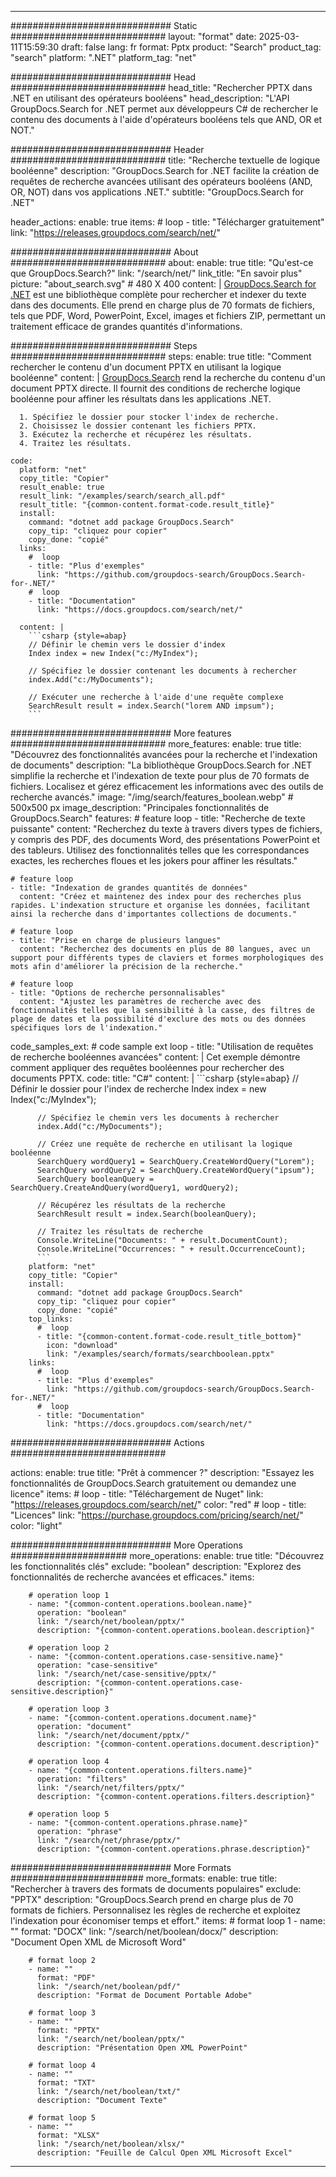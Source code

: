 
---
############################# Static ############################
layout: "format"
date:  2025-03-11T15:59:30
draft: false
lang: fr
format: Pptx
product: "Search"
product_tag: "search"
platform: ".NET"
platform_tag: "net"

############################# Head ############################
head_title: "Rechercher PPTX dans .NET en utilisant des opérateurs booléens"
head_description: "L'API GroupDocs.Search for .NET permet aux développeurs C# de rechercher le contenu des documents à l'aide d'opérateurs booléens tels que AND, OR et NOT."

############################# Header ############################
title: "Recherche textuelle de logique booléenne" 
description: "GroupDocs.Search for .NET facilite la création de requêtes de recherche avancées utilisant des opérateurs booléens (AND, OR, NOT) dans vos applications .NET."
subtitle: "GroupDocs.Search for .NET" 

header_actions:
  enable: true
  items:
    #  loop
    - title: "Télécharger gratuitement"
      link: "https://releases.groupdocs.com/search/net/"
      
############################# About ############################
about:
    enable: true
    title: "Qu'est-ce que GroupDocs.Search?"
    link: "/search/net/"
    link_title: "En savoir plus"
    picture: "about_search.svg" # 480 X 400
    content: |
       [GroupDocs.Search for .NET](/search/net/) est une bibliothèque complète pour rechercher et indexer du texte dans des documents. Elle prend en charge plus de 70 formats de fichiers, tels que PDF, Word, PowerPoint, Excel, images et fichiers ZIP, permettant un traitement efficace de grandes quantités d'informations.

############################# Steps ############################
steps:
    enable: true
    title: "Comment rechercher le contenu d'un document PPTX en utilisant la logique booléenne"
    content: |
      [GroupDocs.Search](/search/net/) rend la recherche du contenu d'un document PPTX directe. Il fournit des conditions de recherche logique booléenne pour affiner les résultats dans les applications .NET.
      
      1. Spécifiez le dossier pour stocker l'index de recherche.
      2. Choisissez le dossier contenant les fichiers PPTX.
      3. Exécutez la recherche et récupérez les résultats.
      4. Traitez les résultats.
   
    code:
      platform: "net"
      copy_title: "Copier"
      result_enable: true
      result_link: "/examples/search/search_all.pdf"
      result_title: "{common-content.format-code.result_title}"
      install:
        command: "dotnet add package GroupDocs.Search"
        copy_tip: "cliquez pour copier"
        copy_done: "copié"
      links:
        #  loop
        - title: "Plus d'exemples"
          link: "https://github.com/groupdocs-search/GroupDocs.Search-for-.NET/"
        #  loop
        - title: "Documentation"
          link: "https://docs.groupdocs.com/search/net/"
          
      content: |
        ```csharp {style=abap}
        // Définir le chemin vers le dossier d'index
        Index index = new Index("c:/MyIndex");

        // Spécifiez le dossier contenant les documents à rechercher
        index.Add("c:/MyDocuments");

        // Exécuter une recherche à l'aide d'une requête complexe
        SearchResult result = index.Search("lorem AND impsum");
        ```            

############################# More features ############################
more_features:
  enable: true
  title: "Découvrez des fonctionnalités avancées pour la recherche et l'indexation de documents"
  description: "La bibliothèque GroupDocs.Search for .NET simplifie la recherche et l'indexation de texte pour plus de 70 formats de fichiers. Localisez et gérez efficacement les informations avec des outils de recherche avancés."
  image: "/img/search/features_boolean.webp" # 500x500 px
  image_description: "Principales fonctionnalités de GroupDocs.Search"
  features:
    # feature loop
    - title: "Recherche de texte puissante"
      content: "Recherchez du texte à travers divers types de fichiers, y compris des PDF, des documents Word, des présentations PowerPoint et des tableurs. Utilisez des fonctionnalités telles que les correspondances exactes, les recherches floues et les jokers pour affiner les résultats."

    # feature loop
    - title: "Indexation de grandes quantités de données"
      content: "Créez et maintenez des index pour des recherches plus rapides. L'indexation structure et organise les données, facilitant ainsi la recherche dans d'importantes collections de documents."

    # feature loop
    - title: "Prise en charge de plusieurs langues"
      content: "Recherchez des documents en plus de 80 langues, avec un support pour différents types de claviers et formes morphologiques des mots afin d'améliorer la précision de la recherche."

    # feature loop
    - title: "Options de recherche personnalisables"
      content: "Ajustez les paramètres de recherche avec des fonctionnalités telles que la sensibilité à la casse, des filtres de plage de dates et la possibilité d'exclure des mots ou des données spécifiques lors de l'indexation."
      
  code_samples_ext:
    # code sample ext loop
    - title: "Utilisation de requêtes de recherche booléennes avancées"
      content: |
        Cet exemple démontre comment appliquer des requêtes booléennes pour rechercher des documents PPTX.
      code:
        title: "C#"
        content: |
          ```csharp {style=abap}
          // Définir le dossier pour l'index de recherche
          Index index = new Index("c:/MyIndex");
              
          // Spécifiez le chemin vers les documents à rechercher
          index.Add("c:/MyDocuments");

          // Créez une requête de recherche en utilisant la logique booléenne
          SearchQuery wordQuery1 = SearchQuery.CreateWordQuery("Lorem");
          SearchQuery wordQuery2 = SearchQuery.CreateWordQuery("ipsum");
          SearchQuery booleanQuery = SearchQuery.CreateAndQuery(wordQuery1, wordQuery2);

          // Récupérez les résultats de la recherche
          SearchResult result = index.Search(booleanQuery);
          
          // Traitez les résultats de recherche
          Console.WriteLine("Documents: " + result.DocumentCount);
          Console.WriteLine("Occurrences: " + result.OccurrenceCount);
          ```
        platform: "net"
        copy_title: "Copier"
        install:
          command: "dotnet add package GroupDocs.Search"
          copy_tip: "cliquez pour copier"
          copy_done: "copié"
        top_links:
          #  loop
          - title: "{common-content.format-code.result_title_bottom}"
            icon: "download"
            link: "/examples/search/formats/searchboolean.pptx"
        links:
          #  loop
          - title: "Plus d'exemples"
            link: "https://github.com/groupdocs-search/GroupDocs.Search-for-.NET/"
          #  loop
          - title: "Documentation"
            link: "https://docs.groupdocs.com/search/net/"
            

            


############################# Actions ############################

actions:
  enable: true
  title: "Prêt à commencer ?"
  description: "Essayez les fonctionnalités de GroupDocs.Search gratuitement ou demandez une licence"
  items:
    #  loop
    - title: "Téléchargement de Nuget"
      link: "https://releases.groupdocs.com/search/net/"
      color: "red"
        #  loop
    - title: "Licences"
      link: "https://purchase.groupdocs.com/pricing/search/net/"
      color: "light"


############################# More Operations #####################
more_operations:
    enable: true
    title: "Découvrez les fonctionnalités clés"
    exclude: "boolean"
    description: "Explorez des fonctionnalités de recherche avancées et efficaces."
    items: 
          
        # operation loop 1
        - name: "{common-content.operations.boolean.name}"
          operation: "boolean"
          link: "/search/net/boolean/pptx/"
          description: "{common-content.operations.boolean.description}"

        # operation loop 2
        - name: "{common-content.operations.case-sensitive.name}"
          operation: "case-sensitive"
          link: "/search/net/case-sensitive/pptx/"
          description: "{common-content.operations.case-sensitive.description}"

        # operation loop 3
        - name: "{common-content.operations.document.name}"
          operation: "document"
          link: "/search/net/document/pptx/"
          description: "{common-content.operations.document.description}"

        # operation loop 4
        - name: "{common-content.operations.filters.name}"
          operation: "filters"
          link: "/search/net/filters/pptx/"
          description: "{common-content.operations.filters.description}"

        # operation loop 5
        - name: "{common-content.operations.phrase.name}"
          operation: "phrase"
          link: "/search/net/phrase/pptx/"
          description: "{common-content.operations.phrase.description}"
          
        
          
############################# More Formats ########################
more_formats:
    enable: true
    title: "Rechercher à travers des formats de documents populaires"
    exclude: "PPTX"
    description: "GroupDocs.Search prend en charge plus de 70 formats de fichiers. Personnalisez les règles de recherche et exploitez l'indexation pour économiser temps et effort."
    items: 
        # format loop 1
        - name: ""
          format: "DOCX"
          link: "/search/net/boolean/docx/"
          description: "Document Open XML de Microsoft Word"
          
        # format loop 2
        - name: ""
          format: "PDF"
          link: "/search/net/boolean/pdf/"
          description: "Format de Document Portable Adobe"
          
        # format loop 3
        - name: ""
          format: "PPTX"
          link: "/search/net/boolean/pptx/"
          description: "Présentation Open XML PowerPoint"

        # format loop 4
        - name: ""
          format: "TXT"
          link: "/search/net/boolean/txt/"
          description: "Document Texte"
          
        # format loop 5
        - name: ""
          format: "XLSX"
          link: "/search/net/boolean/xlsx/"
          description: "Feuille de Calcul Open XML Microsoft Excel"
  

---